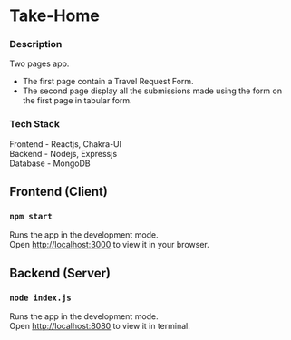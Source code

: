 # Take-Home

### Description

Two pages app.

- The first page contain a Travel Request Form.
- The second page display all the submissions made using the form on the first page in tabular form.

### Tech Stack

Frontend - Reactjs, Chakra-UI
<br/>
Backend - Nodejs, Expressjs
<br/>
Database - MongoDB

## Frontend (Client)

### `npm start`

Runs the app in the development mode.\
Open [http://localhost:3000](http://localhost:3000) to view it in your browser.

## Backend (Server)

### `node index.js`

Runs the app in the development mode.\
Open [http://localhost:8080](http://localhost:8080) to view it in terminal.
